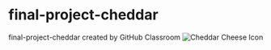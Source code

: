 # final-project-cheddar
final-project-cheddar created by GitHub Classroom
<img src="https://github.com/UTMCSC301/final-project-cheddar/blob/main/cheddar.png?raw=true" alt="Cheddar Cheese Icon"/>
